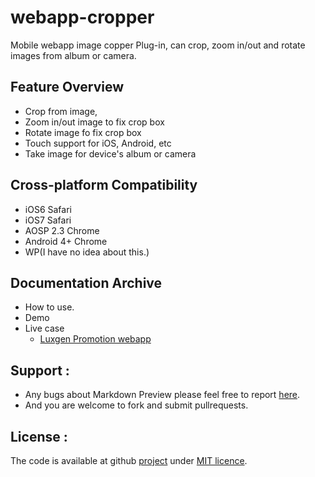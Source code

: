 # webapp-cropper


Mobile webapp image copper Plug-in, can crop, zoom in/out and rotate images from album or camera.

## Feature Overview
- Crop from image, 
- Zoom in/out image to fix crop box
- Rotate image fo fix crop box
- Touch support for iOS, Android, etc
- Take image for device's album or camera



## Cross-platform Compatibility
- iOS6 Safari
- iOS7 Safari
- AOSP 2.3 Chrome
- Android 4+ Chrome
- WP(I have no idea about this.)



## Documentation Archive
- How to use.
- Demo
- Live case 
  - [Luxgen Promotion webapp][case1]

## Support :

- Any bugs about Markdown Preview please feel free to report [here][issue].
- And you are welcome to fork and submit pullrequests.


## License :

The code is available at github [project][home] under [MIT licence][4].


 [home]: https://github.com/vitrum/webapp-cropper
 [4]: http://revolunet.mit-license.org
 [issue]: https://github.com/vitrum/webapp-cropper/issues
 [case1]: http://mobile.dfyl-luxgen.com/
